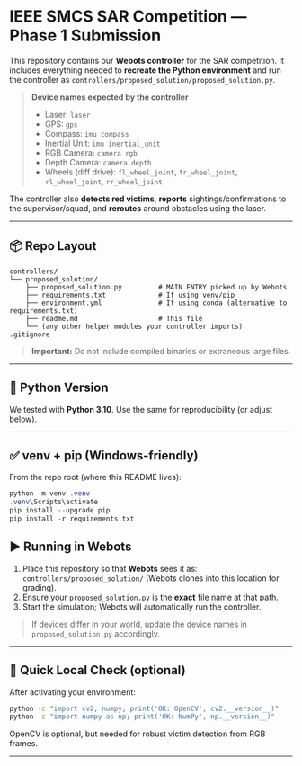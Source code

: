# IEEE SMCS SAR Competition — Phase 1 Submission

This repository contains our **Webots controller** for the SAR competition.
It includes everything needed to **recreate the Python environment** and run the
controller as `controllers/proposed_solution/proposed_solution.py`.

> **Device names expected by the controller**
> - Laser: `laser`
> - GPS: `gps`
> - Compass: `imu compass`
> - Inertial Unit: `imu inertial_unit`
> - RGB Camera: `camera rgb` 
> - Depth Camera: `camera depth`
> - Wheels (diff drive): `fl_wheel_joint`, `fr_wheel_joint`, `rl_wheel_joint`, `rr_wheel_joint`

The controller also **detects red victims**, **reports** sightings/confirmations
to the supervisor/squad, and **reroutes** around obstacles using the laser.

---

## 📦 Repo Layout

```
controllers/
└── proposed_solution/
    ├── proposed_solution.py         # MAIN ENTRY picked up by Webots
    ├── requirements.txt             # If using venv/pip
    ├── environment.yml              # If using conda (alternative to requirements.txt)
    ├── readme.md                    # This file
    └── (any other helper modules your controller imports)
.gitignore
```

> **Important:** Do not include compiled binaries or extraneous large files.

---

## 🐍 Python Version

We tested with **Python 3.10**. Use the same for reproducibility (or adjust below).

---

## ✅ venv + pip (Windows-friendly)

From the repo root (where this README lives):

```powershell
python -m venv .venv
.venv\Scripts\activate
pip install --upgrade pip
pip install -r requirements.txt
```


## ▶️ Running in Webots

1. Place this repository so that **Webots** sees it as:
   `controllers/proposed_solution/` (Webots clones into this location for grading).
2. Ensure your `proposed_solution.py` is the **exact** file name at that path.
3. Start the simulation; Webots will automatically run the controller.

> If devices differ in your world, update the device names in `proposed_solution.py` accordingly.

---

## 🧪 Quick Local Check (optional)

After activating your environment:

```bash
python -c "import cv2, numpy; print('OK: OpenCV', cv2.__version__)"
python -c "import numpy as np; print('OK: NumPy', np.__version__)"
```

OpenCV is optional, but needed for robust victim detection from RGB frames.

---

